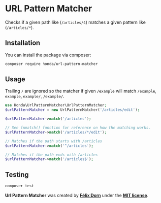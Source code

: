 # URL Pattern Matcher

Checks if a given path like (`/articles/4`) matches a given pattern like (`/articles/*`).

## Installation

You can install the package via composer:

```bash
composer require honda/url-pattern-matcher
```

## Usage

Trailing `/` are ignored so the matcher if given `/example` will match `/example`, `example`, `example/`, `/example/`.

```php
use Honda\UrlPatternMatcher\UrlPatternMatcher;
$urlPatternMatcher = new UrlPatternMatcher('/articles/edit');

$urlPatternMatcher->match('/articles');

// See fnmatch() function for reference on how the matching works.
$urlPatternMatcher->match('/articles/*/edit');

// Matches if the path starts with /articles
$urlPatternMatcher->match('^/articles');

// Matches if the path ends with /articles
$urlPatternMatcher->match('/articles$');
``` 

## Testing

```bash
composer test
```

**Url Pattern Matcher** was created by **[Félix Dorn](https://twitter.com/afelixdorn)** under
the **[MIT license](https://opensource.org/licenses/MIT)**.

